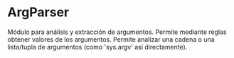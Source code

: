 # ArgParser
 Módulo para análisis y extracción de argumentos. Permite mediante reglas obtener valores de los argumentos. Permite analizar una cadena o una lista/tupla de argumentos (como 'sys.argv' así directamente).

